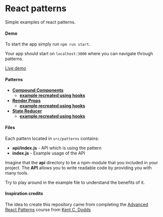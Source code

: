 # React patterns
Simple examples of react patterns.

#### Demo

To start the app simply run ```npm run start```.

Your app should start on ```localhost:3000``` where you can navigate through patterns.

[Live demo](http://react-patterns.tprzytula.me)

#### Patterns

* **[Compound Components](./src/patterns/compoundComponents/classComponents)**
    * **[example recreated using hooks](./src/patterns/compoundComponents/hooks)**
* **[Render Props](./src/patterns/renderProps/classComponents)**
    * **[example recreated using hooks](./src/patterns/renderProps/hooks)**
* **[State Reducer](./src/patterns/stateReducer/classComponents)**
    * **[example recreated using hooks](./src/patterns/stateReducer/hooks)**

#### Files

Each pattern located in ```src/patterns``` contains:
* **api/index.js** - API which is using the pattern
* **index.js** - Example usage of the API

Imagine that the **api** directory to be a npm-module that you included in your project. The **API** allows you to write readable code by providing you with many tools.
 
Try to play around in the example file to understand the benefits of it.

#### Inspiration credits

The idea to create this repository came from completing the [Advanced React Patterns](https://frontendmasters.com/courses/advanced-react-patterns/) course from [Kent C. Dodds](https://github.com/kentcdodds)

